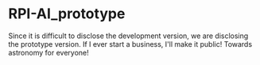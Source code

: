 # RPI-AI_prototype
Since it is difficult to disclose the development version, we are disclosing the prototype version.
If I ever start a business, I'll make it public! Towards astronomy for everyone!
